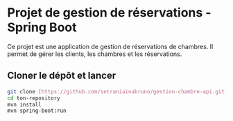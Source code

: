 # Projet de gestion de réservations - Spring Boot

Ce projet est une application de gestion de réservations de chambres. Il permet de gérer les clients, les chambres et les réservations.


## Cloner le dépôt et lancer

```bash
git clone [https://github.com/setraniainabruno/gestion-chambre-api.git]
cd ton-repository
mvn install
mvn spring-boot:run
